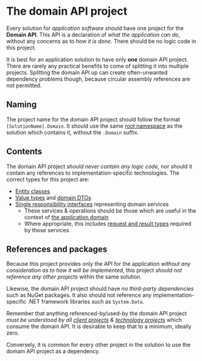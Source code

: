 # The domain API project
Every solution for *application software* should have one project for the **Domain API**. This API is a declaration of *what the application can do*, without any concerns as to *how it is done*. There should be no logic code in this project.

It is best for an application solution to have only **one** domain API project. There are rarely any practical benefits to come of splitting it into multiple projects. Splitting the domain API up can create often-unwanted dependency problems though, because circular assembly references are not permitted.

## Naming
The project name for the domain API project should follow the format `[SolutionName].Domain`. It should use the same [root namespace] as the solution which contains it, without the `.Domain` suffix.

[root namespace]: RootNamespace.md

## Contents
The domain API project *should never contain any logic code*, nor should it contain any references to implementation-specific technologies. The correct types for this project are:

* [Entity classes]
* [Value types] and [domain DTOs]
* [Single responsibility interfaces] representing domain services
    * These services & operations should be those which are useful in the context of [the application domain]
    * Where appropriate, this includes [request and result types] required by those services

[the application domain]: TheApplicationDomain.md
[Single responsibility interfaces]: SingleResponsibilityInterfaces.md
[request and result types]: RequestAndResultTypes.md
[Entity classes]: DomainEntities.md
[Value types]: ValueTypes.md
[domain DTOs]: DomainDtos.md

## References and packages
Because this project provides only the API for the application *without any consideration as to how it will be implemented*, this project *should not reference any other projects* within the same solution.

Likewise, the domain API project should have *no third-party dependencies* such as NuGet packages. It also should not reference any implementation-specific .NET framework libraries such as `System.Data`.

Remember that anything referenced-by/used-by the domain API project *must be understood by all [client projects] & [technology projects]* which consume the domain API. It is desirable to keep that to a minimum, ideally zero.

Conversely, it is common for every other project in the solution to use the domain API project as a dependency.

[client projects]: ClientProject.md
[technology projects]: TechnologyImplementationProject.md